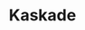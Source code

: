 ---
title: Kaskade
categories:
- radio
- digital
- press
tags:
- artist
position: 2
image: 
is-featured: 
is-front: 
website:
facebook: https://www.facebook.com/kaskade/
twitter:
instagram:
spotify:
soundcloud:
youtube:
apple:
layout: client
---